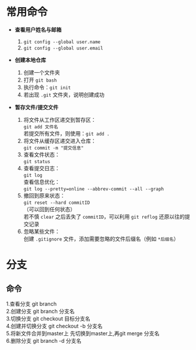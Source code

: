 # 常用命令

- **查看用户姓名与邮箱**  
  1. `git config --global user.name`  
  2. `git config --global user.email`

- **创建本地仓库**  
  1. 创建一个文件夹  
  2. 打开 `git bash`  
  3. 执行命令：`git init`  
  4. 若出现 `.git` 文件夹，说明创建成功

- **暂存文件/提交文件**  
  1. 将文件从工作区递交到暂存区：  
     `git add 文件名`  
     若提交所有文件，则使用：`git add .`  
  2. 将文件从缓存区递交进入仓库：  
     `git commit -m "提交信息"`  
  3. 查看文件状态：  
     `git status`  
  4. 查看提交日志：  
     `git log`  
     查看信息优化：  
     `git log --pretty=online --abbrev-commit --all --graph`  
  5. 撤回到原来状态：  
     `git reset --hard commitID`  
     （可以回到任何状态）  
     若不慎 `clear` 之后丢失了 `commitID`，可以利用 `git reflog` 还原以往的提交记录  
  6. 忽略某些文件：  
     创建 `.gitignore` 文件，添加需要忽略的文件后缀名（例如 `*后缀名`）


# 分支
## 命令
1.查看分支   git branch  
2.创建分支   git branch 分支名  
3.切换分支   git checkout 目标分支名  
4.创建并切换分支   git checkout -b 分支名  
5.将新文件合并到master上   先切换到master上,再git merge 分支名  
6.删除分支   git branch -d 分支名